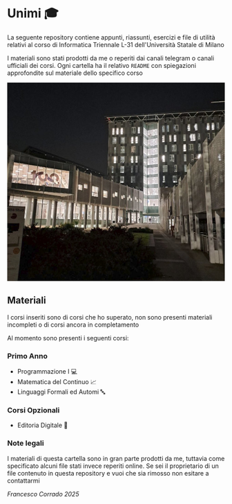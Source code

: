 # Unimi 🎓

La seguente repository contiene appunti, riassunti, esercizi e file di utilità relativi al corso di Informatica Triennale L-31 dell'Università Statale di Milano

I materiali sono stati prodotti da me o reperiti dai canali telegram o canali ufficiali dei corsi. Ogni cartella ha il relativo `README` con spiegazioni approfondite sul materiale dello specifico corso

![Unimi](./assets/Unimi.jpg)

## Materiali

I corsi inseriti sono di corsi che ho superato, non sono presenti materiali incompleti o di corsi ancora in completamento

Al momento sono presenti i seguenti corsi:

### Primo Anno

- Programmazione I 💻
- Matematica del Continuo 📈
- Linguaggi Formali ed Automi 🔤


### Corsi Opzionali

- Editoria Digitale 📰



### Note legali

I materiali di questa cartella sono in gran parte prodotti da me, tuttavia come specificato alcuni file stati invece reperiti online. Se sei il proprietario di un file contenuto in questa repository e vuoi che sia rimosso non esitare a contattarmi

*Francesco Corrado 2025*
